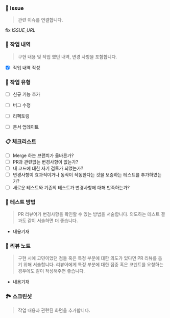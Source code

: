 ### 📕 Issue

> 관련 이슈를 연결합니다.

fix _ISSUE_URL_


### 📙 작업 내역

> 구현 내용 및 작업 했던 내역, 변경 사항을 포함합니다.

- [x] 작업 내역 작성


### 📘 작업 유형

- [ ] 신규 기능 추가
- [ ] 버그 수정
- [ ] 리펙토링
- [ ] 문서 업데이트


### 📋 체크리스트

- [ ] Merge 하는 브랜치가 올바른가?
- [ ] PR과 관련없는 변경사항이 없는가?
- [ ] 내 코드에 대한 자기 검토가 되었는가?
- [ ] 변경사항이 효과적이거나 동작이 작동한다는 것을 보증하는 테스트를 추가하였는가?
- [ ] 새로운 테스트와 기존의 테스트가 변경사항에 대해 만족하는가?

### 📱 테스트 방법

> PR 리뷰어가 변경사항을 확인할 수 있는 방법을 서술합니다. 의도하는 테스트 결과도 같이 서술하면 더 좋습니다.

- 내용기재

### 📝 리뷰 노트

> 구현 시에 고민이었던 점들 혹은 특정 부분에 대한 의도가 있다면 PR 리뷰를 돕기 위해 서술합니다. 리뷰어에게 특정 부분에 대한 집중 혹은 코멘트를 요청하는 경우에도 같이 작성해주면 좋습니다.

- 내용기재

### 🏞️ 스크린샷

> 작업 내용과 관련된 화면을 추가합니다.
